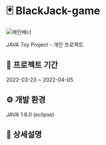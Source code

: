 # 🃏 BlackJack-game

![메인배너](https://user-images.githubusercontent.com/102229972/180600838-97900dc6-e4ac-4ded-aa69-7c06f99b76d8.PNG)

JAVA Toy Project - 개인 프로젝트

## 📆 프로젝트 기간
2022-03-23 ~ 2022-04-05

## ⚙ 개발 환경
JAVA 1.8.0 (eclipse)

## 🔗 상세설명
